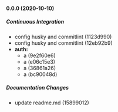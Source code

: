 #### 0.0.0 (2020-10-10)

##### Continuous Integration

- config husky and commitlint (1123d990)
- config husky and commitlint (12eb92b9)
- **auth:**
  - a (9e2f60e6)
  - a (e06c15e3)
  - a (36861a26)
  - a (bc90048d)

##### Documentation Changes

- update readme.md (15899012)
